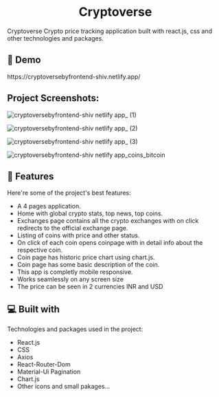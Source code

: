 <h1 align="center" id="title">Cryptoverse</h1>


<p id="description">Cryptoverse Crypto price tracking application built with react.js, css and other technologies and packages.</p>

<h2>🚀 Demo</h2>
https://cryptoversebyfrontend-shiv.netlify.app/



<h2>Project Screenshots:</h2>

![cryptoversebyfrontend-shiv netlify app_ (1)](https://github.com/shivbilgundi11/react-crypto-app/assets/101513013/37daa304-3695-4bd2-b1b4-66587c011ec7)

![cryptoversebyfrontend-shiv netlify app_ (2)](https://github.com/shivbilgundi11/react-crypto-app/assets/101513013/f5405d23-94f6-466d-af67-712239f9e3da)

![cryptoversebyfrontend-shiv netlify app_ (3)](https://github.com/shivbilgundi11/react-crypto-app/assets/101513013/479f0343-6562-4804-a841-9fce20d02520)

![cryptoversebyfrontend-shiv netlify app_coins_bitcoin](https://github.com/shivbilgundi11/react-crypto-app/assets/101513013/5429b37f-b337-486b-bd86-d92f1f7bde5d)


  
  
<h2>🧐 Features</h2>

Here're some of the project's best features:

*   A 4 pages application.
*   Home with global crypto stats, top news, top coins.
*   Exchanges page contains all the crypto exchanges with on click redirects to the official exchange page.
*   Listing of coins with price and other status.
*   On click of each coin opens coinpage with in detail info about the respective coin.
*   Coin page has historic price chart using chart.js.
*   Coin page has some basic description of the coin.
*   This app is completly mobile responsive.
*   Works seamlessly on any screen size
*   The price can be seen in 2 currencies INR and USD
  
  
<h2>💻 Built with</h2>

Technologies and packages used in the project:

*   React.js
*   CSS
*   Axios
*   React-Router-Dom
*   Material-Ui Pagination
*   Chart.js
*   Other icons and small pakages...

